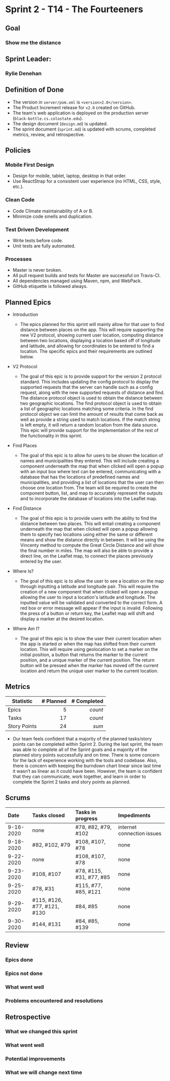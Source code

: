 # Sprint 2 - T14 - The Fourteeners

## Goal
### Show me the distance

## Sprint Leader: 
### Rylie Denehan

## Definition of Done

* The version in `server/pom.xml` is `<version>2.0</version>`.
* The Product Increment release for `v2.0` created on GitHub.
* The team's web application is deployed on the production server (`black-bottle.cs.colostate.edu`).
* The design document (`design.md`) is updated.
* The sprint document (`sprint.md`) is updated with scrums, completed metrics, review, and retrospective.

## Policies

### Mobile First Design
* Design for mobile, tablet, laptop, desktop in that order.
* Use ReactStrap for a consistent user experience (no HTML, CSS, style, etc.).

### Clean Code
* Code Climate maintainability of A or B.
* Minimize code smells and duplication.

### Test Driven Development
* Write tests before code.
* Unit tests are fully automated.

### Processes
* Master is never broken. 
* All pull request builds and tests for Master are successful on Travis-CI.
* All dependencies managed using Maven, npm, and WebPack.
* GitHub etiquette is followed always.


## Planned Epics

* Introduction
  * The epics planned for this sprint will mainly allow for that user to find distance between places on the app. This will require supporting the new V2 protocol, showing current user location, computing distance between two locations, displaying a location based off of longitude and latitude, and allowing for coordinates to be entered to find a location. The specific epics and their requirements are outlined below.

* V2 Protocol
  * The goal of this epic is to provide support for the version 2 protocol standard. This includes updating the config protocol to display the supported requests that the server can handle such as a config request, along with the new supported requests of distance and find. The distance protocol object is used to obtain the distance between two geographic locations. The find protocol object is used to obtain a list of geographic locations matching some criteria. In the find protocol object we can limit the amount of results that come back as well as provide a string used to match locations. If the match string is left empty, it will return a random location from the data source. This epic will provide support for the implementation of the rest of the functionality in this sprint. 

* Find Places
  * The goal of this epic is to allow for users to be shown the location of names and municipalities they entered. This will include creating a component underneath the map that when clicked will open a popup with an input box where text can be entered, communicating with a database that has the locations of predefined names and municipalities, and providing a list of locations that the user can then choose one location from. The team will be required to create the component button, list, and map to accurately represent the outputs and to incorporate the database of locations into the Leaflet map.

* Find Distance
  * The goal of this epic is to provide users with the ability to find the distance between two places. This will entail creating a component underneath the map that when clicked will open a popup allowing them to specify two locations using either the same or different means and show the distance directly in between. It will be using the Vincenty method to compute the Great Circle Distance and will show the final number in miles. The map will also be able to provide a direct line, on the Leaflet map, to connect the places previously entered by the user.

* Where Is?
  * The goal of this epic is to allow the user to see a location on the map through inputting a latitude and longitude pair. This will require the creation of a new component that when clicked will open a popup allowing the user to input a location's latitude and longitude. The inputted value will be validated and converted to the correct form. A red box or error message will appear if the input is invalid. Following the press of a button or return key, the Leaflet map will shift and display a marker at the desired location.

* Where Am I?
  * The goal of this epic is to show the user their current location when the app is started or when the map has shifted from their current location. This will require using geolocation to set a marker on the initial position, a button that returns the marker to the current position, and a unique marker of the current position. The return button will be pressed when the marker has moved off the current location and return the unique user marker to the current location.



## Metrics

| Statistic | # Planned | # Completed |
| --- | ---: | ---: |
| Epics | 5 | *count* |
| Tasks |  17  | *count* | 
| Story Points |  24  | *sum* | 

* Our team feels confident that a majority of the planned tasks/story points can be completed within Sprint 2. During the last sprint, the team was able to complete all of the Sprint goals and a majority of the planned story points successfully and on time. There is some concern for the lack of experience working with the tools and codebase. Also, there is concern with keeping the burndown chart linear since last time it wasn’t as linear as it could have been. However, the team is confident that they can communicate, work together, and learn in order to complete the Sprint 2 tasks and story points as planned.

## Scrums

| Date | Tasks closed  | Tasks in progress | Impediments |
| :--- | :--- | :--- | :--- |
| 9-16-2020 | none | #78, #82, #79, #102 | internet connection issues  | 
| 9-18-2020 | #82, #102, #79 | #108, #107, #78 | none | 
| 9-22-2020 | none | #108, #107, #78 | none | 
| 9-23-2020 | #108, #107 | #78, #115, #31, #77, #85 | none |
| 9-25-2020 | #78, #31 | #115, #77, #85, #121 | none |
| 9-29-2020 | #115, #126, #77, #121, #130 | #84, #85 | none |
| 9-30-2020 | #144, #131 | #84, #85, #139 | none |


## Review

### Epics done  

### Epics not done 

### What went well

### Problems encountered and resolutions


## Retrospective

### What we changed this sprint

### What went well

### Potential improvements

### What we will change next time
